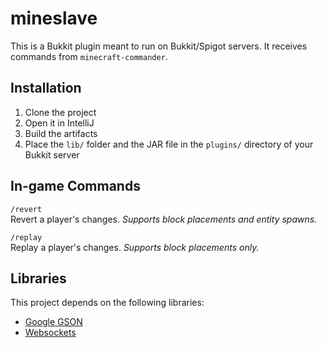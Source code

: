 # mineslave
This is a Bukkit plugin meant to run on Bukkit/Spigot servers. It receives commands from `minecraft-commander`.

## Installation
1. Clone the project
2. Open it in IntelliJ
3. Build the artifacts
4. Place the `lib/` folder and the JAR file in the `plugins/` directory of your Bukkit server

## In-game Commands
`/revert`  
Revert a player's changes.
_Supports block placements and entity spawns._

`/replay`  
Replay a player's changes.
_Supports block placements only._

## Libraries
This project depends on the following libraries:
- [Google GSON](https://github.com/google/gson)
- [Websockets](https://github.com/TooTallNate/Java-WebSocket)
